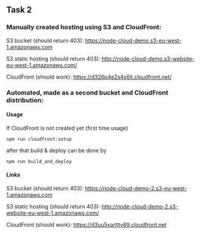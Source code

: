 ## Task 2

### Manually created hosting using S3 and CloudFront:

S3 bucket (should return 403):
https://node-cloud-demo.s3-eu-west-1.amazonaws.com

S3 static hosting (should return 403):
http://node-cloud-demo.s3-website-eu-west-1.amazonaws.com/

CloudFront (should work):
https://d326p4e2s4s6it.cloudfront.net/

### Automated, made as a second bucket and CloudFront distribution:

#### Usage

If CloudFront is not created yet (first time usage)

`npm run cloudfront:setup`

after that build & deploy can be done by

`npm run build_and_deploy`

#### Links

S3 bucket (should return 403):
https://node-cloud-demo-2.s3-eu-west-1.amazonaws.com

S3 static hosting (should return 403):
http://node-cloud-demo-2.s3-website-eu-west-1.amazonaws.com/

CloudFront (should work):
https://d3uu5xarltty69.cloudfront.net
